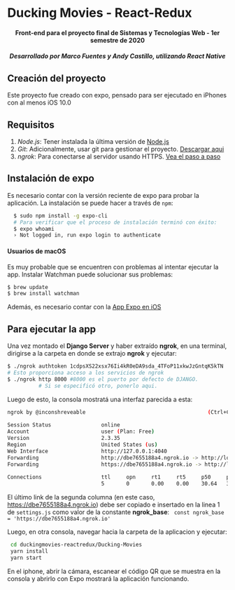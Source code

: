 # Ducking Movies - React-Redux

<h4 align = center> Front-end para el proyecto final de Sistemas y Tecnologías Web - 1er semestre de 2020 </h4>

<h5 align = center>Desarrollado por Marco Fuentes y Andy Castillo, utilizando React Native</h5>

## Creación del proyecto

Este proyecto fue creado con expo, pensado para ser ejecutado en iPhones con al menos iOS 10.0

## Requisitos

1. *Node.js*: Tener instalada la última versión de [Node.js](https://nodejs.org/es/download/)
2. *Git*: Adicionalmente, usar git para gestionar el proyecto. [Descargar aqui](https://www.linode.com/docs/development/version-control/how-to-install-git-on-linux-mac-and-windows/)
3. *ngrok*: Para conectarse al servidor usando HTTPS. [Vea el paso a paso](https://ngrok.com/)

## Instalación de expo

Es necesario contar con la versión reciente de expo para probar la aplicación. La instalación se puede hacer a través de `npm`:
```bash
  $ sudo npm install -g expo-cli
  # Para verificar que el proceso de instalación terminó con éxito:
  $ expo whoami
  › Not logged in, run expo login to authenticate
```

#### Usuarios de macOS
Es muy probable que se encuentren con problemas al intentar ejecutar la app. Instalar Watchman puede solucionar sus problemas: 
```bash
$ brew update
$ brew install watchman
```

Además, es necesario contar con la [App Expo en iOS](https://apps.apple.com/us/app/expo-client/id982107779)


## Para ejecutar la app

Una vez montado el **Django Server** y haber extraído **ngrok**, en una terminal, dirigirse a la carpeta en donde se extrajo **ngrok** y ejecutar: 
```bash
$ ./ngrok authtoken 1cdpsXS22xsx76Ii4kR0eDA9sda_4TFoP11xkwJzGntqK5kTN
# Esto proporciona acceso a los servicios de ngrok
$ ./ngrok http 8000 #8000 es el puerto por defecto de DJANGO. 
          # Si se especificó otro, ponerlo aqui.
```

Luego de esto, la consola mostratá una interfaz parecida a esta: 


```bash
ngrok by @inconshreveable                                       (Ctrl+C to quit)
                                                                                
Session Status                online                                            
Account                       user (Plan: Free)                       
Version                       2.3.35                                            
Region                        United States (us)                                
Web Interface                 http://127.0.0.1:4040                             
Forwarding                    http://dbe7655188a4.ngrok.io -> http://localhost:8000
Forwarding                    https://dbe7655188a4.ngrok.io -> http://localhost:8000
                                                                                
Connections                   ttl     opn     rt1     rt5     p50     p90       
                              5       0       0.00    0.00    30.64   32.18   
```

El último link de la segunda columna (en este caso, https://dbe7655188a4.ngrok.io) debe ser copiado e insertado en la linea 1 de `settings.js` como valor de la constante **ngrok_base**: 
`` 
const ngrok_base = 'https://dbe7655188a4.ngrok.io'
``

Luego, en otra consola, navegar hacia la carpeta de la aplicacion y ejecutar:
 ```bash
  cd duckingmovies-reactredux/Ducking-Movies
  yarn install
  yarn start
 ```
 En el iphone, abrir la cámara, escanear el código QR que se muestra en la consola y abrirlo con Expo mostrará la aplicación funcionando.
